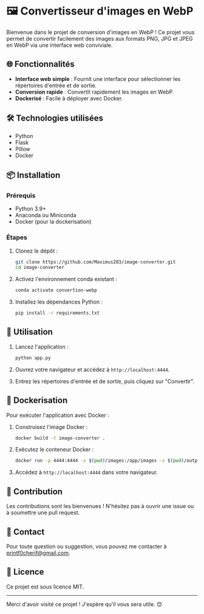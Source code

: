 # 🖼️ Convertisseur d'images en WebP

Bienvenue dans le projet de conversion d'images en WebP ! Ce projet vous permet de convertir facilement des images aux formats PNG, JPG et JPEG en WebP via une interface web conviviale.

## 🌐 Fonctionnalités

- **Interface web simple** : Fournit une interface pour sélectionner les répertoires d'entrée et de sortie.
- **Conversion rapide** : Convertit rapidement les images en WebP.
- **Dockerisé** : Facile à déployer avec Docker.

## 🛠️ Technologies utilisées

- Python
- Flask
- Pillow
- Docker

## 📦 Installation

### Prérequis

- Python 3.9+
- Anaconda ou Miniconda
- Docker (pour la dockerisation)

### Étapes

1. Clonez le dépôt :

   ```sh
   git clone https://github.com/Maximus203/image-converter.git
   cd image-converter
   ```

2. Activez l'environnement conda existant :

   ```sh
   conda activate convertion-webp
   ```

3. Installez les dépendances Python :

   ```sh
   pip install -r requirements.txt
   ```

## 🚀 Utilisation

1. Lancez l'application :

   ```sh
   python app.py
   ```

2. Ouvrez votre navigateur et accédez à `http://localhost:4444`.

3. Entrez les répertoires d'entrée et de sortie, puis cliquez sur "Convertir".

## 🐳 Dockerisation

Pour exécuter l'application avec Docker :

1. Construisez l'image Docker :

   ```sh
   docker build -t image-converter .
   ```

2. Exécutez le conteneur Docker :

   ```sh
   docker run -p 4444:4444 -v $(pwd)/images:/app/images -v $(pwd)/output:/app/output image-converter
   ```

3. Accédez à `http://localhost:4444` dans votre navigateur.

## 🤝 Contribution

Les contributions sont les bienvenues ! N'hésitez pas à ouvrir une issue ou à soumettre une pull request.

## 📧 Contact

Pour toute question ou suggestion, vous pouvez me contacter à [printf0cherif@gmail.com](mailto:printf0cherif@gmail.com).

## 🔑 Licence

Ce projet est sous licence MIT.

---

Merci d'avoir visité ce projet ! J'espère qu'il vous sera utile. 😊
